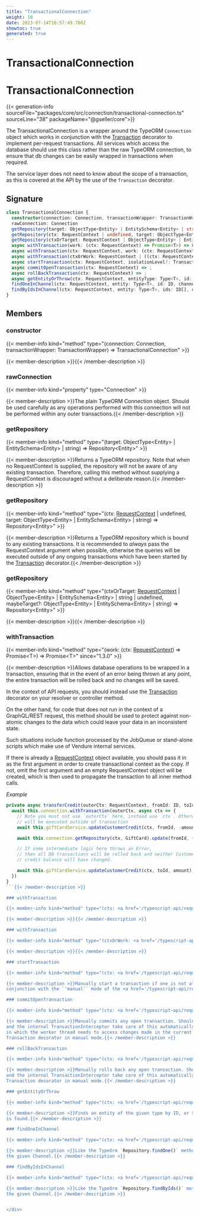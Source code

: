 ```yaml
---
title: "TransactionalConnection"
weight: 10
date: 2023-07-14T16:57:49.786Z
showtoc: true
generated: true
---
```

<!-- This file was generated from the Vendure source. Do not modify. Instead, re-run the "docs:build" script -->

# TransactionalConnection
<div class="symbol">


# TransactionalConnection

{{< generation-info sourceFile="packages/core/src/connection/transactional-connection.ts" sourceLine="38" packageName="@gseller/core">}}

The TransactionalConnection is a wrapper around the TypeORM `Connection` object which works in conjunction
with the <a href='/typescript-api/request/transaction-decorator#transaction'>Transaction</a> decorator to implement per-request transactions. All services which access the
database should use this class rather than the raw TypeORM connection, to ensure that db changes can be
easily wrapped in transactions when required.

The service layer does not need to know about the scope of a transaction, as this is covered at the
API by the use of the `Transaction` decorator.

## Signature

```TypeScript
class TransactionalConnection {
  constructor(connection: Connection, transactionWrapper: TransactionWrapper)
  rawConnection: Connection
  getRepository(target: ObjectType<Entity> | EntitySchema<Entity> | string) => Repository<Entity>;
  getRepository(ctx: RequestContext | undefined, target: ObjectType<Entity> | EntitySchema<Entity> | string) => Repository<Entity>;
  getRepository(ctxOrTarget: RequestContext | ObjectType<Entity> | EntitySchema<Entity> | string | undefined, maybeTarget?: ObjectType<Entity> | EntitySchema<Entity> | string) => Repository<Entity>;
  async withTransaction(work: (ctx: RequestContext) => Promise<T>) => Promise<T>;
  async withTransaction(ctx: RequestContext, work: (ctx: RequestContext) => Promise<T>) => Promise<T>;
  async withTransaction(ctxOrWork: RequestContext | ((ctx: RequestContext) => Promise<T>), maybeWork?: (ctx: RequestContext) => Promise<T>) => Promise<T>;
  async startTransaction(ctx: RequestContext, isolationLevel?: TransactionIsolationLevel) => ;
  async commitOpenTransaction(ctx: RequestContext) => ;
  async rollBackTransaction(ctx: RequestContext) => ;
  async getEntityOrThrow(ctx: RequestContext, entityType: Type<T>, id: ID, options: GetEntityOrThrowOptions<T> = {}) => Promise<T>;
  findOneInChannel(ctx: RequestContext, entity: Type<T>, id: ID, channelId: ID, options: FindOneOptions<T> = {}) => ;
  findByIdsInChannel(ctx: RequestContext, entity: Type<T>, ids: ID[], channelId: ID, options: FindManyOptions<T>) => ;
}
```
## Members

### constructor

{{< member-info kind="method" type="(connection: Connection, transactionWrapper: TransactionWrapper) => TransactionalConnection"  >}}

{{< member-description >}}{{< /member-description >}}

### rawConnection

{{< member-info kind="property" type="Connection"  >}}

{{< member-description >}}The plain TypeORM Connection object. Should be used carefully as any operations
performed with this connection will not be performed within any outer
transactions.{{< /member-description >}}

### getRepository

{{< member-info kind="method" type="(target: ObjectType&#60;Entity&#62; | EntitySchema&#60;Entity&#62; | string) => Repository&#60;Entity&#62;"  >}}

{{< member-description >}}Returns a TypeORM repository. Note that when no RequestContext is supplied, the repository will not
be aware of any existing transaction. Therefore, calling this method without supplying a RequestContext
is discouraged without a deliberate reason.{{< /member-description >}}

### getRepository

{{< member-info kind="method" type="(ctx: <a href='/typescript-api/request/request-context#requestcontext'>RequestContext</a> | undefined, target: ObjectType&#60;Entity&#62; | EntitySchema&#60;Entity&#62; | string) => Repository&#60;Entity&#62;"  >}}

{{< member-description >}}Returns a TypeORM repository which is bound to any existing transactions. It is recommended to _always_ pass
the RequestContext argument when possible, otherwise the queries will be executed outside of any
ongoing transactions which have been started by the <a href='/typescript-api/request/transaction-decorator#transaction'>Transaction</a> decorator.{{< /member-description >}}

### getRepository

{{< member-info kind="method" type="(ctxOrTarget: <a href='/typescript-api/request/request-context#requestcontext'>RequestContext</a> | ObjectType&#60;Entity&#62; | EntitySchema&#60;Entity&#62; | string | undefined, maybeTarget?: ObjectType&#60;Entity&#62; | EntitySchema&#60;Entity&#62; | string) => Repository&#60;Entity&#62;"  >}}

{{< member-description >}}{{< /member-description >}}

### withTransaction

{{< member-info kind="method" type="(work: (ctx: <a href='/typescript-api/request/request-context#requestcontext'>RequestContext</a>) =&#62; Promise&#60;T&#62;) => Promise&#60;T&#62;"  since="1.3.0" >}}

{{< member-description >}}Allows database operations to be wrapped in a transaction, ensuring that in the event of an error being
thrown at any point, the entire transaction will be rolled back and no changes will be saved.

In the context of API requests, you should instead use the <a href='/typescript-api/request/transaction-decorator#transaction'>Transaction</a> decorator on your resolver or
controller method.

On the other hand, for code that does not run in the context of a GraphQL/REST request, this method
should be used to protect against non-atomic changes to the data which could leave your data in an
inconsistent state.

Such situations include function processed by the JobQueue or stand-alone scripts which make use
of Vendure internal services.

If there is already a <a href='/typescript-api/request/request-context#requestcontext'>RequestContext</a> object available, you should pass it in as the first
argument in order to create transactional context as the copy. If not, omit the first argument and an empty
RequestContext object will be created, which is then used to propagate the transaction to
all inner method calls.

*Example*

```TypeScript
private async transferCredit(outerCtx: RequestContext, fromId: ID, toId: ID, amount: number) {
  await this.connection.withTransaction(outerCtx, async ctx => {
    // Note you must not use `outerCtx` here, instead use `ctx`. Otherwise, this query
    // will be executed outside of transaction
    await this.giftCardService.updateCustomerCredit(ctx, fromId, -amount);

    await this.connection.getRepository(ctx, GiftCard).update(fromId, { transferred: true })

    // If some intermediate logic here throws an Error,
    // then all DB transactions will be rolled back and neither Customer's
    // credit balance will have changed.

    await this.giftCardService.updateCustomerCredit(ctx, toId, amount);
  })
}
```{{< /member-description >}}

### withTransaction

{{< member-info kind="method" type="(ctx: <a href='/typescript-api/request/request-context#requestcontext'>RequestContext</a>, work: (ctx: <a href='/typescript-api/request/request-context#requestcontext'>RequestContext</a>) =&#62; Promise&#60;T&#62;) => Promise&#60;T&#62;"  >}}

{{< member-description >}}{{< /member-description >}}

### withTransaction

{{< member-info kind="method" type="(ctxOrWork: <a href='/typescript-api/request/request-context#requestcontext'>RequestContext</a> | ((ctx: <a href='/typescript-api/request/request-context#requestcontext'>RequestContext</a>) =&#62; Promise&#60;T&#62;), maybeWork?: (ctx: <a href='/typescript-api/request/request-context#requestcontext'>RequestContext</a>) =&#62; Promise&#60;T&#62;) => Promise&#60;T&#62;"  >}}

{{< member-description >}}{{< /member-description >}}

### startTransaction

{{< member-info kind="method" type="(ctx: <a href='/typescript-api/request/request-context#requestcontext'>RequestContext</a>, isolationLevel?: <a href='/typescript-api/request/transaction-decorator#transactionisolationlevel'>TransactionIsolationLevel</a>) => "  >}}

{{< member-description >}}Manually start a transaction if one is not already in progress. This method should be used in
conjunction with the `'manual'` mode of the <a href='/typescript-api/request/transaction-decorator#transaction'>Transaction</a> decorator.{{< /member-description >}}

### commitOpenTransaction

{{< member-info kind="method" type="(ctx: <a href='/typescript-api/request/request-context#requestcontext'>RequestContext</a>) => "  >}}

{{< member-description >}}Manually commits any open transaction. Should be very rarely needed, since the <a href='/typescript-api/request/transaction-decorator#transaction'>Transaction</a> decorator
and the internal TransactionInterceptor take care of this automatically. Use-cases include situations
in which the worker thread needs to access changes made in the current transaction, or when using the
Transaction decorator in manual mode.{{< /member-description >}}

### rollBackTransaction

{{< member-info kind="method" type="(ctx: <a href='/typescript-api/request/request-context#requestcontext'>RequestContext</a>) => "  >}}

{{< member-description >}}Manually rolls back any open transaction. Should be very rarely needed, since the <a href='/typescript-api/request/transaction-decorator#transaction'>Transaction</a> decorator
and the internal TransactionInterceptor take care of this automatically. Use-cases include when using the
Transaction decorator in manual mode.{{< /member-description >}}

### getEntityOrThrow

{{< member-info kind="method" type="(ctx: <a href='/typescript-api/request/request-context#requestcontext'>RequestContext</a>, entityType: Type&#60;T&#62;, id: <a href='/typescript-api/common/id#id'>ID</a>, options: <a href='/typescript-api/data-access/get-entity-or-throw-options#getentityorthrowoptions'>GetEntityOrThrowOptions</a>&#60;T&#62; = {}) => Promise&#60;T&#62;"  >}}

{{< member-description >}}Finds an entity of the given type by ID, or throws an `EntityNotFoundError` if none
is found.{{< /member-description >}}

### findOneInChannel

{{< member-info kind="method" type="(ctx: <a href='/typescript-api/request/request-context#requestcontext'>RequestContext</a>, entity: Type&#60;T&#62;, id: <a href='/typescript-api/common/id#id'>ID</a>, channelId: <a href='/typescript-api/common/id#id'>ID</a>, options: FindOneOptions&#60;T&#62; = {}) => "  >}}

{{< member-description >}}Like the TypeOrm `Repository.findOne()` method, but limits the results to
the given Channel.{{< /member-description >}}

### findByIdsInChannel

{{< member-info kind="method" type="(ctx: <a href='/typescript-api/request/request-context#requestcontext'>RequestContext</a>, entity: Type&#60;T&#62;, ids: <a href='/typescript-api/common/id#id'>ID</a>[], channelId: <a href='/typescript-api/common/id#id'>ID</a>, options: FindManyOptions&#60;T&#62;) => "  >}}

{{< member-description >}}Like the TypeOrm `Repository.findByIds()` method, but limits the results to
the given Channel.{{< /member-description >}}


</div>
